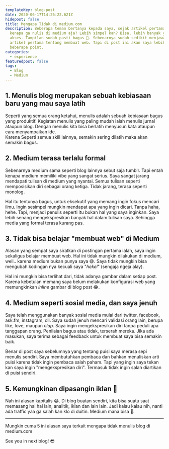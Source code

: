 ```yaml
---
templateKey: blog-post
date: 2020-06-17T14:26:22.621Z
hidepost: false
title: Mengapa Tidak di medium.com
description: Beberapa teman bertanya kepada saya, sejak artikel pertama. Lif,
  kenapa ga nulis di medium aja? Lebih simpel kan? Bisa, lebih banyak yang
  akses. Tampilan sudah pasti bagus 🤔. Sebenarnya sudah sedikit menjawab di
  artikel pertama tentang membuat web. Tapi di post ini akan saya lebih jelaskan
  beberapa point.
categories:
  - experience
featuredpost: false
tags:
  - Blog
  - Medium
---
```

## 1. Menulis blog merupakan sebuah kebiasaan baru yang mau saya latih
Seperti yang semua orang ketahui, menulis adalah sebuah kebiasaan bagus yang produktif. Kegiatan menulis yang paling mudah ialah menulis jurnal ataupun blog. Dengan menulis kita bisa berlatih menyusun kata ataupun cara menyampaikan ide.  
Karena Seperti semua skill lainnya, semakin sering dilatih maka akan semakin bagus.

## 2. Medium terasa terlalu formal
Sebenarnya medium sama seperti blog lainnya sebut saja tumblr. Tapi entah kenapa medium memiliki vibe yang sangat serius. Saya sangat jarang mendapati tulisan di medium yang nyantai. Semua tulisan seperti memposisikan diri sebagai orang ketiga. Tidak jarang, terasa seperti monolog.

Hal itu tentunya bagus, untuk eksekutif yang memang ingin fokus mencari ilmu. Ingin sesimpel mungkin mendapat apa yang ingin dicari. Tanpa haha, hehe. Tapi, menjadi penulis seperti itu bukan hal yang saya inginkan. Saya lebih senang mengekspresikan banyak hal dalam tulisan saya. Sehingga media yang formal terasa kurang pas.

## 3. Tidak bisa belajar "membuat web" di Medium
Alasan yang sempat saya siratkan di postingan pertama ialah, saya ingin sekaligus belajar membuat web. Hal ini tidak mungkin dilakukan di medium, well.. karena medium bukan punya saya 😅. Saya tidak mungkin bisa mengubah kodingan nya kecuali saya "_hekel_" (sengaja ngeja alay).

Hal ini mungkin bisa terlihat dari, tidak adanya gambar dalam setiap post. Karena kebetulan memang saya belum melakukan konfigurasi web yang memungkinkan _inline_ gambar di blog post 😂.

## 4. Medium seperti sosial media, dan saya jenuh
Saya telah menggunakan banyak sosial media mulai dari twitter, facebook, ask.fm, instagram, dll. Saya sudah jenuh mencari validasi orang lain, berupa like, love, maupun _clap_. Saya ingin mengekspresikan diri tanpa peduli apa tanggapan orang. Penilaian bagus atau tidak, terserah mereka. Jika ada masukan, saya terima sebagai feedback untuk membuat saya bisa semakin baik.

Benar di post saya sebelumnya yang tentang puisi saya merasa sepi menulis sendiri. Saya membutuhkan pembaca dan bahkan menuliskan arti puisi karena tidak ingin pembaca salah paham. Tapi yang ingin saya tekan kan saya ingin "mengekspresikan diri". Termasuk tidak ingin salah diartikan di puisi sendiri.

## 5. Kemungkinan dipasangin iklan 🤑
Nah ini alasan kapitalis 😂. Di blog buatan sendiri, kita bisa suatu saat memasang hal hal lain, analitik, iklan dan lain lain. Jadi kalau kalau nih, nanti ada traffic yaa ga salah kan klo di duitin. Medium mana bisa 🥺.

---

Mungkin cuma 5 ini alasan saya terkait mengapa tidak menulis blog di medium.com

See you in next blog! 😎
